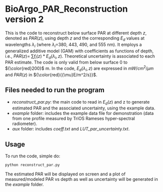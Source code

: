 # BioArgo_PAR_Reconstruction version 2

This is the code to reconstruct below surface PAR at different depth ${z}$, denoted as $PAR({z})$, using depth ${z}$ and the corresponding $E_{d}$ values at wavelengths ${\lambda_i}$ (where ${\lambda_i}$=380, 443, 490, and 555 nm). It employs a generalized additive model (GAM) with coefficients as functions of depth, i.e., $PAR(z)$= $\sum{f_i(z)*E_{d}(\lambda_i,z)}$. Theoretical uncertainty is associated to each PAR estimate. The code is only valid from below surface 0 to ${\color{red}200}$ m. In the code, $E_{d}(\lambda_i,z)$ are expressed in ${mW/cm^2/{\mu}m}$ and $PAR({z})$ in ${\color{red}{{\mu}E/m^2/s}}$.

## Files needed to run the program

- _reconstruct_par.py_: the main code to read in $E_{d}(z)$ and z to generate estimated PAR and the associated uncertainty, using the example data.
- _example_ folder: includes the example data file for demonstration (data from one profile measured by TriOS Rameses hyper-spectral radiometer).
- _aux_ folder: includes _coeff.txt_ and _LUT_par_uncertainty.txt_.

## Usage

To run the code, simple do:

```
python reconstruct_par.py

```
The estimated PAR will be displayed on screen and a plot of measured/modeled PAR vs depth as well as uncertainty will be generated in the _example_ folder. 


